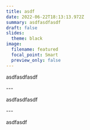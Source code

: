 ```yaml
---
title: asdf
date: 2022-06-22T18:13:13.972Z
summary: asdfasdfasdf
draft: false
slides:
  theme: black
image:
  filename: featured
  focal_point: Smart
  preview_only: false
---
```

asdfasdfasdf

\---

asdfasdfasdf

\---

asdfasdf